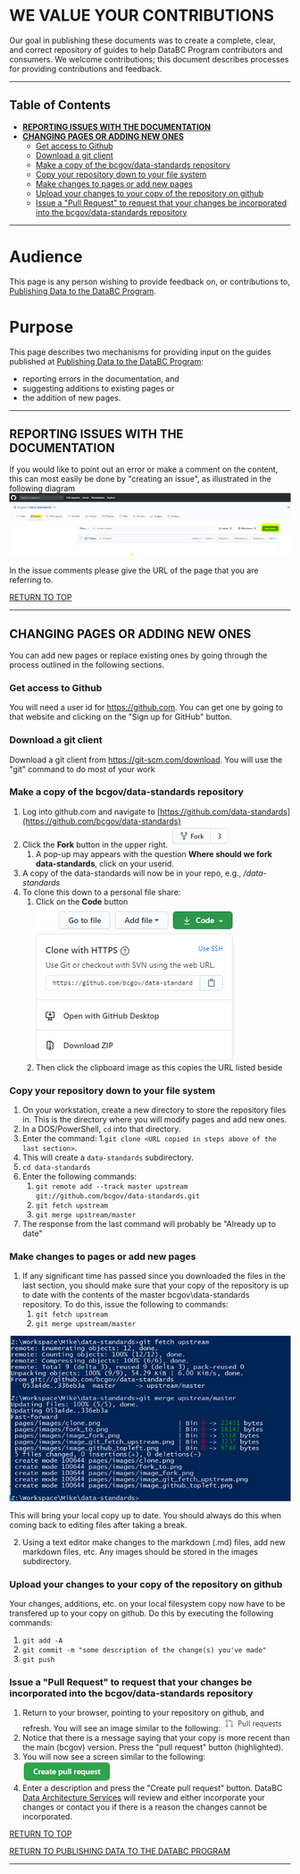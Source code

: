 # WE VALUE YOUR CONTRIBUTIONS

Our goal in publishing these documents was to create a complete, clear, and correct repository of guides to help DataBC Program contributors and consumers. We welcome contributions; this document describes processes for providing contributions and feedback.

-----------------------
## Table of Contents
+ [**REPORTING ISSUES WITH THE DOCUMENTATION**](#REPORTING-ISSUES-WITH-THE-DOCUMENTATION)
+ [**CHANGING PAGES OR ADDING NEW ONES**](#CHANGING-PAGES-OR-ADDING-NEW-ONES)
	+ [Get access to Github](#Get-access-to-Github)
	+ [Download a git client](#Download-a-git-client)
	+ [Make a copy of the bcgov/data-standards repository](#Make-a-copy-of-the-bcgovdata-standards-repository)
	+ [Copy your repository down to your file system](#Copy-your-repository-down-to-your-file-system)
	+ [Make changes to pages or add new pages](#Make-changes-to-pages-or-add-new-pages)
	+ [Upload your changes to your copy of the repository on github](#Upload-your-changes-to-your-copy-of-the-repository-on-github)
	+ [Issue a "Pull Request" to request that your changes be incorporated into the bcgov/data-standards repository](#Issue-a-Pull-Request-to-request-that-your-changes-be-incorporated-into-the-bcgovdata-standards-repository)
-----------------------

# Audience

This page is any person wishing to provide feedback on, or contributions to, [Publishing Data to the DataBC Program](../publishing-data-to-databc.md#publishing-data-to-databc.md).


# Purpose

This page describes two mechanisms for providing input on the guides published at [Publishing Data to the DataBC Program](../publishing-data-to-databc.md#publishing-data-to-databc.md):
+ reporting errors in the documentation, and
+ suggesting additions to existing pages or 
+ the addition of new pages.

---------------------------------------------------------------------

## REPORTING ISSUES WITH THE DOCUMENTATION

If you would like to point out an error or make a comment on the content, this can most easily be done by "creating an issue", as illustrated in the following diagram
![opening an issue](images/image_new_issue.png)

In the issue comments please give the URL of the page that you are referring to.

[RETURN TO TOP][1] 

-----------------------------------------------------------

## CHANGING PAGES OR ADDING NEW ONES

You can add new pages or replace existing ones by going through the process outlined in the following sections.  

### Get access to Github

You will need a user id for https://github.com.  You can get one by going to that website and clicking on the "Sign up for GitHub" button.

### Download a git client

Download a git client from https://git-scm.com/download. You will use the "git" command to do most of your work

### Make a copy of the bcgov/data-standards repository

1. Log into github.com and navigate to [https://github.com/data-standards](https://github.com/bcgov/data-standards)
1. Click the **Fork** button in the upper right.
![click fork](images/image_fork.png)
	1. A pop-up may appears with the question **Where should we fork data-standards**, click on your userid.
1. A copy of the data-standards will now be in your repo, e.g., _<userid>/data-standards_
1. To clone this down to a personal file share:
	1. Click on the **Code** button ![](images/image_clone.png)
	1. Then click the clipboard image  as this copies the URL listed beside

### Copy your repository down to your file system

1. On your workstation, create a new directory to store the repository files in.  This is the directory where you will modify pages and add new ones.
1. In a DOS/PowerShell, `cd` into that directory.
1. Enter the command:
	1.`git clone <URL copied in steps above of the last section>`.
1. This will create a `data-standards` subdirectory.
1. `cd data-standards`
1. Enter the following commands:
   1. `git remote add --track master upstream git://github.com/bcgov/data-standards.git`
   1. `git fetch upstream`
   1. `git merge upstream/master`
1. The response from the last command will probably be "Already up to date"

### Make changes to pages or add new pages

1. If any significant time has passed since you downloaded the files in the last section, you should make sure that your copy of the repository is up to date with the contents of the master bcgov\data-standards repository. To do this, issue the following to commands:
	1. `git fetch upstream`
    1. `git merge upstream/master`

![](images/image_git_fetch_upstream_2.png)

This will bring your local copy up to date.  You should always do this when coming back to editing files after taking a break. 

2. Using a text editor make changes to the markdown (.md) files, add new markdown files, etc. Any images should be stored in the images subdirectory.

### Upload your changes to your copy of the repository on github

Your changes, additions, etc. on your local filesystem copy now have to be transfered up to your copy on github. Do this by executing the following commands:

1. `git add -A`
2. `git commit -m "some description of the change(s) you've made"`
3. `git push`
 
### Issue a "Pull Request" to request that your changes be incorporated into the bcgov/data-standards repository

1. Return to your browser, pointing to your repository on github, and refresh.  You will see an image similar to the following:
![](images/image_pullrequest.png)
2. Notice that there is a message saying that your copy is more recent than the main (bcgov) version.  Press the "pull request" button (highlighted).
3. You will now see a screen similar to the following:
![](images/image_create_pull_request.png)
4. Enter a description and press the "Create pull request" button. DataBC [Data Architecture Services](mailto:databc.da@gov.bc.ca) will review and either incorporate your changes or contact you if there is a reason the changes cannot be incorporated.


[RETURN TO TOP][1] 

[RETURN TO PUBLISHING DATA TO THE DATABC PROGRAM][2]

-------------------------------------------------------

[1]: #we-value-your-contributions
[2]: publishing_data_to_databc.md#publishing-data-to-the-databc-program

